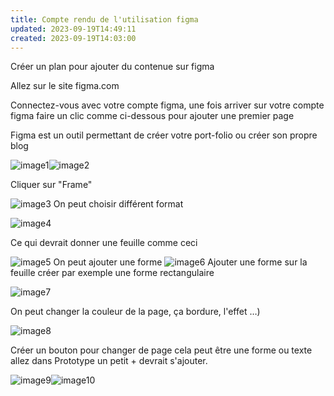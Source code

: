```yaml
---
title: Compte rendu de l'utilisation figma
updated: 2023-09-19T14:49:11
created: 2023-09-19T14:03:00
---
```


Créer un plan pour ajouter du contenue sur figma

Allez sur le site figma.com

Connectez-vous avec votre compte figma, une fois arriver sur votre compte figma faire un clic comme ci-dessous pour ajouter une premier page

Figma est un outil permettant de créer votre port-folio ou créer son propre blog

![image1](resources/9f2c5b225e274f5497c668a5b7fabbe0.png)![image2](resources/18a0c33cc2944f3781a498045a0b85e9.png)

Cliquer sur "Frame"

![image3](resources/e6f8cdac17b94b2c95cb4b67f42a97e8.png)
On peut choisir différent format

![image4](resources/2adb71fb33bf413fa01a8f878fe236e0.png)

Ce qui devrait donner une feuille comme ceci

![image5](resources/fb48652f6fe14e15b22e4990c7b58120.png)
On peut ajouter une forme
![image6](resources/67feb6dbf2eb409a9cd34fe733a8a183.png)
Ajouter une forme sur la feuille créer par exemple une forme rectangulaire

![image7](resources/9bff6c9aa9a948809edf8268de0512d1.png)

On peut changer la couleur de la page, ça bordure, l'effet …)

![image8](resources/2a57e260262d4a6b9c377231261f271a.png)

Créer un bouton pour changer de page cela peut être une forme ou texte allez dans
Prototype un petit + devrait s'ajouter.

![image9](resources/365bf834dca7427d8cc6ba753002924d.png)![image10](resources/77716bd3e80e41dcb646aa055da8c834.png)
